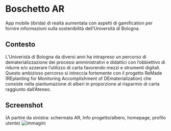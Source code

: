 # Boschetto AR

App mobile (ibrida) di realtà aumentata con aspetti di gamification per fornire informazioni sulla sostenibilità dell’Università di Bologna.

## Contesto
L’Univeristà di Bologna da diversi anni ha intrapreso un percorso di dematerializzazione dei processi amministrativi e didattici con l’obbiettivo di ridurre e/o azzerare l’utilizzo di carta favorendo mezzi e strumenti digitali. Questo ambizioso percorso si intreccia fortemente con il progetto ReMade (REplanting for Monitoring Accomplishment of DEmaterialization) che consiste nella piantumazione di alberi in proporzione al risparmio di carta raggiunto dall’Ateneo.

## Screenshot
(A partire da sinistra: schermata AR, Info progetto/albero, homepage, profilo utente)
![immagini](https://user-images.githubusercontent.com/73893880/198372027-9346ab3c-6867-4249-8f9d-98a20188fe7b.png)
